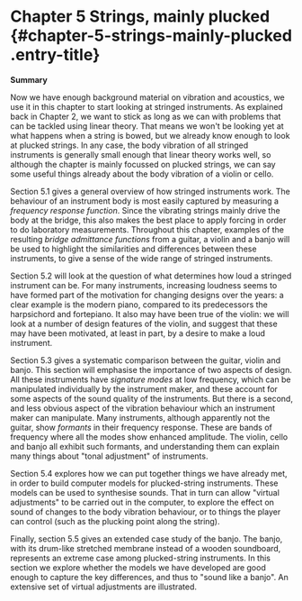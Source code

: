 # Chapter 5 Strings, mainly plucked {#chapter-5-strings-mainly-plucked .entry-title}

**Summary**

Now we have enough background material on vibration and acoustics, we
use it in this chapter to start looking at stringed instruments. As
explained back in Chapter 2, we want to stick as long as we can with
problems that can be tackled using linear theory. That means we won't be
looking yet at what happens when a string is bowed, but we already know
enough to look at plucked strings. In any case, the body vibration of
all stringed instruments is generally small enough that linear theory
works well, so although the chapter is mainly focussed on plucked
strings, we can say some useful things already about the body vibration
of a violin or cello.

Section 5.1 gives a general overview of how stringed instruments work.
The behaviour of an instrument body is most easily captured by measuring
a *frequency response function*. Since the vibrating strings mainly
drive the body at the bridge, this also makes the best place to apply
forcing in order to do laboratory measurements. Throughout this chapter,
examples of the resulting *bridge admittance functions* from a guitar, a
violin and a banjo will be used to highlight the similarities and
differences between these instruments, to give a sense of the wide range
of stringed instruments.

Section 5.2 will look at the question of what determines how loud a
stringed instrument can be. For many instruments, increasing loudness
seems to have formed part of the motivation for changing designs over
the years: a clear example is the modern piano, compared to its
predecessors the harpsichord and fortepiano. It also may have been true
of the violin: we will look at a number of design features of the
violin, and suggest that these may have been motivated, at least in
part, by a desire to make a loud instrument.

Section 5.3 gives a systematic comparison between the guitar, violin and
banjo. This section will emphasise the importance of two aspects of
design. All these instruments have *signature modes* at low frequency,
which can be manipulated individually by the instrument maker, and these
account for some aspects of the sound quality of the instruments. But
there is a second, and less obvious aspect of the vibration behaviour
which an instrument maker can manipulate. Many instruments, although
apparently not the guitar, show *formants* in their frequency response.
These are bands of frequency where all the modes show enhanced
amplitude. The violin, cello and banjo all exhibit such formants, and
understanding them can explain many things about "tonal adjustment" of
instruments.

Section 5.4 explores how we can put together things we have already met,
in order to build computer models for plucked-string instruments. These
models can be used to synthesise sounds. That in turn can allow "virtual
adjustments" to be carried out in the computer, to explore the effect on
sound of changes to the body vibration behaviour, or to things the
player can control (such as the plucking point along the string).

Finally, section 5.5 gives an extended case study of the banjo. The
banjo, with its drum-like stretched membrane instead of a wooden
soundboard, represents an extreme case among plucked-string instruments.
In this section we explore whether the models we have developed are good
enough to capture the key differences, and thus to "sound like a banjo".
An extensive set of virtual adjustments are illustrated.


